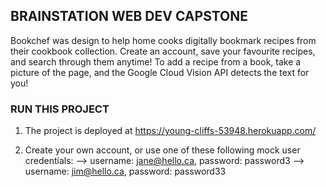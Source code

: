 ## BRAINSTATION WEB DEV CAPSTONE
Bookchef was design to help home cooks digitally bookmark recipes from their cookbook collection. Create an account, save your favourite recipes, and search through them anytime! To add a recipe from a book, take a picture of the page, and the Google Cloud Vision API detects the text for you!

### RUN THIS PROJECT
1. The project is deployed at https://young-cliffs-53948.herokuapp.com/

2. Create your own account, or use one of these following mock user credentials:
    --> username: jane@hello.ca, password: password3
    --> username: jim@hello.ca, password: password33

